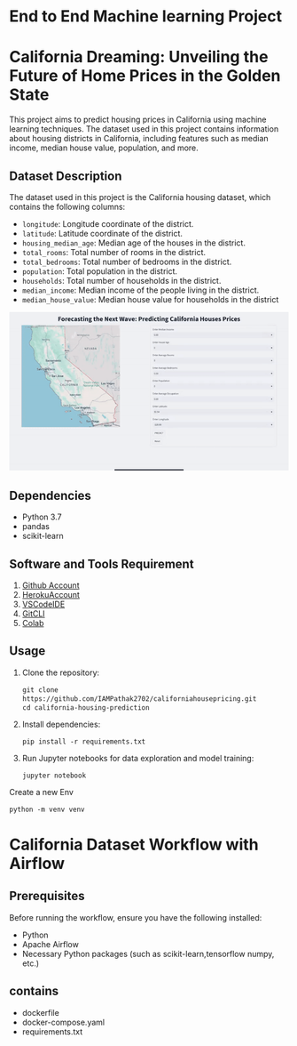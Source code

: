 # End to End Machine learning Project 
# California Dreaming: Unveiling the Future of Home Prices in the Golden State

This project aims to predict housing prices in California using machine learning techniques. The dataset used in this project contains information about housing districts in California, including features such as median income, median house value, population, and more.

## Dataset Description

The dataset used in this project is the California housing dataset, which contains the following columns:

- `longitude`: Longitude coordinate of the district.
- `latitude`: Latitude coordinate of the district.
- `housing_median_age`: Median age of the houses in the district.
- `total_rooms`: Total number of rooms in the district.
- `total_bedrooms`: Total number of bedrooms in the district.
- `population`: Total population in the district.
- `households`: Total number of households in the district.
- `median_income`: Median income of the people living in the district.
- `median_house_value`: Median house value for households in the district

<img src= https://raw.githubusercontent.com/IAMPathak2702/California-Housing-Dataset/main/storage/californiagif.gif>

## Dependencies

- Python 3.7
- pandas
- scikit-learn

## Software and Tools Requirement
1. [Github Account](https://github.com)
2. [HerokuAccount](https://heroku.com)
3. [VSCodeIDE](https://code.visualstudio.com/)
4. [GitCLI](https://git-scm.com/book/en/v2/Getting-Started-The-Command-Line)
5. [Colab](https://colab.research.google.com/?utm_source=scs-index)
## Usage





1. Clone the repository:
    ```
    git clone https://github.com/IAMPathak2702/californiahousepricing.git
    cd california-housing-prediction
    ```

2. Install dependencies:
    ```
    pip install -r requirements.txt
    ```

3. Run Jupyter notebooks for data exploration and model training:
    ```
    jupyter notebook
    ```

Create a new Env
```
python -m venv venv

```
# California Dataset Workflow with Airflow



## Prerequisites

Before running the workflow, ensure you have the following installed:

- Python
- Apache Airflow
- Necessary Python packages (such as scikit-learn,tensorflow numpy, etc.)

## contains
- dockerfile
- docker-compose.yaml
- requirements.txt
